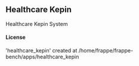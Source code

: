 ## Healthcare Kepin

Healthcare Kepin System

#### License

'healthcare_kepin' created at /home/frappe/frappe-bench/apps/healthcare_kepin